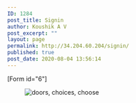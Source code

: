 ```yaml
---
ID: 1284
post_title: Signin
author: Koushik A V
post_excerpt: ""
layout: page
permalink: http://34.204.60.204/signin/
published: true
post_date: 2020-08-04 13:56:14
---
```

<!-- wp:tw/form-maker {"shortcode":"[Form id=\u00226\u0022]","popupOpened":false,"notInitial":true} -->
[Form id="6"]
<!-- /wp:tw/form-maker -->

<!-- wp:image {"id":1290,"sizeSlug":"large"} -->
<figure class="wp-block-image size-large"><img src="https://confrenzo.s3.amazonaws.com/wp-content/uploads/2020/08/04134629/doors-choices-choose-1767564-1024x546.jpg" alt="doors, choices, choose" class="wp-image-1290"/></figure>
<!-- /wp:image -->